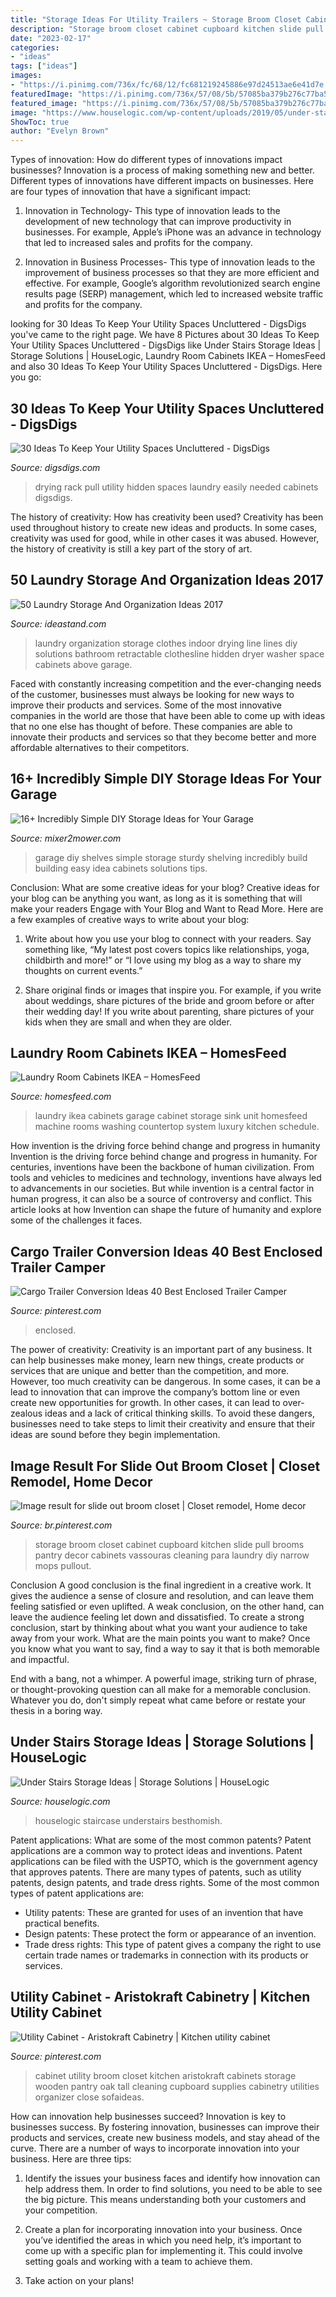 ```yaml
---
title: "Storage Ideas For Utility Trailers ~ Storage Broom Closet Cabinet Cupboard Kitchen Slide Pull Brooms Pantry Decor Cabinets Vassouras Cleaning Para Laundry Diy Narrow Mops Pullout"
description: "Storage broom closet cabinet cupboard kitchen slide pull brooms pantry decor cabinets vassouras cleaning para laundry diy narrow mops pullout"
date: "2023-02-17"
categories:
- "ideas"
tags: ["ideas"]
images:
- "https://i.pinimg.com/736x/fc/68/12/fc681219245886e97d24513ae6e41d7e.jpg"
featuredImage: "https://i.pinimg.com/736x/57/08/5b/57085ba379b276c77ba591af055d2b28.jpg"
featured_image: "https://i.pinimg.com/736x/57/08/5b/57085ba379b276c77ba591af055d2b28.jpg"
image: "https://www.houselogic.com/wp-content/uploads/2019/05/under-stairs-storage-colorful.jpg"
ShowToc: true
author: "Evelyn Brown"
---
```



Types of innovation: How do different types of innovations impact businesses?
Innovation is a process of making something new and better. Different types of innovations have different impacts on businesses. Here are four types of innovation that have a significant impact:
1. Innovation in Technology- This type of innovation leads to the development of new technology that can improve productivity in businesses. For example, Apple’s iPhone was an advance in technology that led to increased sales and profits for the company.

2. Innovation in Business Processes- This type of innovation leads to the improvement of business processes so that they are more efficient and effective. For example, Google’s algorithm revolutionized search engine results page (SERP) management, which led to increased website traffic and profits for the company.


	

		
looking for 30 Ideas To Keep Your Utility Spaces Uncluttered - DigsDigs you've came to the right page. We have 8 Pictures about 30 Ideas To Keep Your Utility Spaces Uncluttered - DigsDigs like Under Stairs Storage Ideas | Storage Solutions | HouseLogic, Laundry Room Cabinets IKEA – HomesFeed and also 30 Ideas To Keep Your Utility Spaces Uncluttered - DigsDigs. Here you go:
		
    
## 30 Ideas To Keep Your Utility Spaces Uncluttered - DigsDigs

<img loading=lazy src="https://www.digsdigs.com/photos/2017/01/20-pull-out-drying-rack-can-be-easily-hidden-when-not-needed.jpg" onerror="this.onerror=null;this.src='https://tse3.mm.bing.net/th?id=OIP.QfDVtB5d14N2kOwiPN_lkAAAAA&amp;pid=15.1';" alt="30 Ideas To Keep Your Utility Spaces Uncluttered - DigsDigs">

_Source: digsdigs.com_

>drying rack pull utility hidden spaces laundry easily needed cabinets digsdigs. 

	

The history of creativity: How has creativity been used?
Creativity has been used throughout history to create new ideas and products. In some cases, creativity was used for good, while in other cases it was abused. However, the history of creativity is still a key part of the story of art.

    
## 50 Laundry Storage And Organization Ideas 2017

<img loading=lazy src="http://ideastand.com/wp-content/uploads/2016/03/6-laundry-storage-and-organization-ideas.jpg" onerror="this.onerror=null;this.src='https://tse1.mm.bing.net/th?id=OIP.1VqkkaFaXEjAwG8O7ZIlxgHaJ4&amp;pid=15.1';" alt="50 Laundry Storage And Organization Ideas 2017">

_Source: ideastand.com_

>laundry organization storage clothes indoor drying line lines diy solutions bathroom retractable clothesline hidden dryer washer space cabinets above garage. 

	

Faced with constantly increasing competition and the ever-changing needs of the customer, businesses must always be looking for new ways to improve their products and services. Some of the most innovative companies in the world are those that have been able to come up with ideas that no one else has thought of before. These companies are able to innovate their products and services so that they become better and more affordable alternatives to their competitors.

    
## 16+ Incredibly Simple DIY Storage Ideas For Your Garage

<img loading=lazy src="http://media.mixer2mower.com/wp-content/uploads/2014/02/Sturdy-Garage-Shelves-600x450.jpg" onerror="this.onerror=null;this.src='https://tse4.mm.bing.net/th?id=OIP.YrTdL3dQcPmMrY4Xi8Sp6gHaFj&amp;pid=15.1';" alt="16+ Incredibly Simple DIY Storage Ideas for Your Garage">

_Source: mixer2mower.com_

>garage diy shelves simple storage sturdy shelving incredibly build building easy idea cabinets solutions tips. 

	

Conclusion: What are some creative ideas for your blog?
Creative ideas for your blog can be anything you want, as long as it is something that will make your readers Engage with Your Blog and Want to Read More. Here are a few examples of creative ways to write about your blog:
1. Write about how you use your blog to connect with your readers. Say something like, “My latest post covers topics like relationships, yoga, childbirth and more!” or “I love using my blog as a way to share my thoughts on current events.”

2. Share original finds or images that inspire you. For example, if you write about weddings, share pictures of the bride and groom before or after their wedding day! If you write about parenting, share pictures of your kids when they are small and when they are older.


    
## Laundry Room Cabinets IKEA – HomesFeed

<img loading=lazy src="https://homesfeed.com/wp-content/uploads/2015/10/Small-cabinet-system-with-granite-countertop-and-sink-plus-faucet-for-a-laundry-room-a-washing-machine-unit-and-a-drying-machine-unit.jpg" onerror="this.onerror=null;this.src='https://tse3.mm.bing.net/th?id=OIP.CisKN-BZkt1sVO777K8puAHaJ4&amp;pid=15.1';" alt="Laundry Room Cabinets IKEA – HomesFeed">

_Source: homesfeed.com_

>laundry ikea cabinets garage cabinet storage sink unit homesfeed machine rooms washing countertop system luxury kitchen schedule. 

	

How invention is the driving force behind change and progress in humanity
Invention is the driving force behind change and progress in humanity. For centuries, inventions have been the backbone of human civilization. From tools and vehicles to medicines and technology, inventions have always led to advancements in our societies. But while invention is a central factor in human progress, it can also be a source of controversy and conflict. This article looks at how Invention can shape the future of humanity and explore some of the challenges it faces.

    
## Cargo Trailer Conversion Ideas 40 Best Enclosed Trailer Camper

<img loading=lazy src="https://i.pinimg.com/736x/fc/68/12/fc681219245886e97d24513ae6e41d7e.jpg" onerror="this.onerror=null;this.src='https://tse4.mm.bing.net/th?id=OIP.0EzNHjzupYRGEHP0wYt8TgHaLV&amp;pid=15.1';" alt="Cargo Trailer Conversion Ideas 40 Best Enclosed Trailer Camper">

_Source: pinterest.com_

>enclosed. 

	

The power of creativity:
Creativity is an important part of any business. It can help businesses make money, learn new things, create products or services that are unique and better than the competition, and more. However, too much creativity can be dangerous. In some cases, it can be a lead to innovation that can improve the company’s bottom line or even create new opportunities for growth. In other cases, it can lead to over-zealous ideas and a lack of critical thinking skills. To avoid these dangers, businesses need to take steps to limit their creativity and ensure that their ideas are sound before they begin implementation.

    
## Image Result For Slide Out Broom Closet | Closet Remodel, Home Decor

<img loading=lazy src="https://i.pinimg.com/736x/57/08/5b/57085ba379b276c77ba591af055d2b28.jpg" onerror="this.onerror=null;this.src='https://tse2.mm.bing.net/th?id=OIP.mvhFJQBsDY9B4qXnlpSOFAHaLG&amp;pid=15.1';" alt="Image result for slide out broom closet | Closet remodel, Home decor">

_Source: br.pinterest.com_

>storage broom closet cabinet cupboard kitchen slide pull brooms pantry decor cabinets vassouras cleaning para laundry diy narrow mops pullout. 

	

Conclusion
A good conclusion is the final ingredient in a creative work. It gives the audience a sense of closure and resolution, and can leave them feeling satisfied or even uplifted. A weak conclusion, on the other hand, can leave the audience feeling let down and dissatisfied.
To create a strong conclusion, start by thinking about what you want your audience to take away from your work. What are the main points you want to make? Once you know what you want to say, find a way to say it that is both memorable and impactful.

End with a bang, not a whimper. A powerful image, striking turn of phrase, or thought-provoking question can all make for a memorable conclusion. Whatever you do, don't simply repeat what came before or restate your thesis in a boring way.

    
## Under Stairs Storage Ideas | Storage Solutions | HouseLogic

<img loading=lazy src="https://www.houselogic.com/wp-content/uploads/2019/05/under-stairs-storage-colorful.jpg" onerror="this.onerror=null;this.src='https://tse3.mm.bing.net/th?id=OIP.-D2c7IaCNdaV19NXOFV1EwHaJ4&amp;pid=15.1';" alt="Under Stairs Storage Ideas | Storage Solutions | HouseLogic">

_Source: houselogic.com_

>houselogic staircase understairs besthomish. 

	

Patent applications: What are some of the most common patents?
Patent applications are a common way to protect ideas and inventions. Patent applications can be filed with the USPTO, which is the government agency that approves patents. There are many types of patents, such as utility patents, design patents, and trade dress rights. Some of the most common types of patent applications are: 
- Utility patents: These are granted for uses of an invention that have practical benefits. 
- Design patents: These protect the form or appearance of an invention. 
- Trade dress rights: This type of patent gives a company the right to use certain trade names or trademarks in connection with its products or services.

    
## Utility Cabinet - Aristokraft Cabinetry | Kitchen Utility Cabinet

<img loading=lazy src="https://i.pinimg.com/736x/4b/41/32/4b413289c7f3845d51058aa298c528bd--kitchen-redo-kitchen-storage.jpg" onerror="this.onerror=null;this.src='https://tse3.mm.bing.net/th?id=OIP.vZWEV4ylrDA0qUHtzFXKHwHaLH&amp;pid=15.1';" alt="Utility Cabinet - Aristokraft Cabinetry | Kitchen utility cabinet">

_Source: pinterest.com_

>cabinet utility broom closet kitchen aristokraft cabinets storage wooden pantry oak tall cleaning cupboard supplies cabinetry utilities organizer close sofaideas. 

	

How can innovation help businesses succeed?
Innovation is key to businesses success. By fostering innovation, businesses can improve their products and services, create new business models, and stay ahead of the curve. There are a number of ways to incorporate innovation into your business. Here are three tips:
1. Identify the issues your business faces and identify how innovation can help address them. In order to find solutions, you need to be able to see the big picture. This means understanding both your customers and your competition.

2. Create a plan for incorporating innovation into your business. Once you’ve identified the areas in which you need help, it’s important to come up with a specific plan for implementing it. This could involve setting goals and working with a team to achieve them.

3. Take action on your plans!

